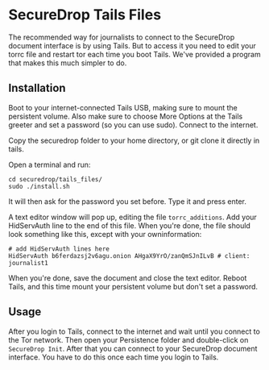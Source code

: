 # SecureDrop Tails Files

The recommended way for journalists to connect to the SecureDrop document interface is by using Tails. But to access it you need to edit your torrc file and restart tor each time you boot Tails. We've provided a program that makes this much simpler to do.

## Installation

Boot to your internet-connected Tails USB, making sure to mount the persistent volume. Also make sure to choose More Options at the Tails greeter and set a password (so you can use sudo). Connect to the internet.

Copy the securedrop folder to your home directory, or git clone it directly in tails.

Open a terminal and run:

    cd securedrop/tails_files/
    sudo ./install.sh

It will then ask for the password you set before. Type it and press enter.

A text editor window will pop up, editing the file `torrc_additions`. Add your HidServAuth line to the end of this file. When you're done, the file should look something like this, except with your owninformation: 

    # add HidServAuth lines here
    HidServAuth b6ferdazsj2v6agu.onion AHgaX9YrO/zanQmSJnILvB # client: journalist1

When you're done, save the document and close the text editor. Reboot Tails, and this time mount your persistent volume but don't set a password. 

## Usage

After you login to Tails, connect to the internet and wait until you connect to the Tor network. Then open your Persistence folder and double-click on `SecureDrop Init`. After that you can connect to your SecureDrop document interface. You have to do this once each time you login to Tails. 
